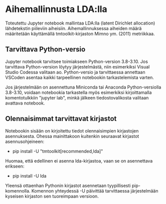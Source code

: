 # Aihemallinnusta LDA:lla

Toteutettu Jupyter notebook mallintaa LDA:lla (latent Dirichlet allocation) lähdetekstin piileviin aiheisiin.
Aihemallinnuksessa aiheiden määrä määritetään käyttämällä tmtoolkit-kirjaston Mimno ym. (2011) metriikkaa.

## Tarvittava Python-versio

Jupyter notebook tarvitsee toimiakseen Python-version 3.8-3.10. Jos tarvittava Python-version löytyy järjestelmästä,
niin esimerkiksi Visual Studio Codessa valitaan ao. Python-versio ja tarvittaessa annettaan VSCoden asentaa kaikki tarpeellinen notebookin tarkastelemista varten.

Jos järjestelmään on asennettuna Miniconda tai Anaconda Python-versiolla 3.8-3.10,
voidaan notebookia tarkastella myös esimerkiksi kirjoittamalla komentotulkkiin "jupyter lab", minkä jälkeen tiedostovalikosta valitaan avattava notebook.

## Olennaisimmat tarvittavat kirjastot

Notebookin sisään on kirjoitettu tiedot olennaisimpien kirjastojen asennuksesta. Ohessa mainittakoon kuitenkin seuraavat kirjastot asennusohjeineen:

- pip install -U "tmtoolkit[recommended,lda]"

Huomaa, että edellinen ei asenna lda-kirjastoa, vaan se on asennettava erikseen:

- pip install -U lda

Yleensä ottaenhan Pythonin kirjastot asennetaan tyypillisesti pip-komennolla. Komennon yhteydessä -U päivittää tarvittaessa järjestelmään kyseisen kirjaston sen tuoreimpaan versioon.
